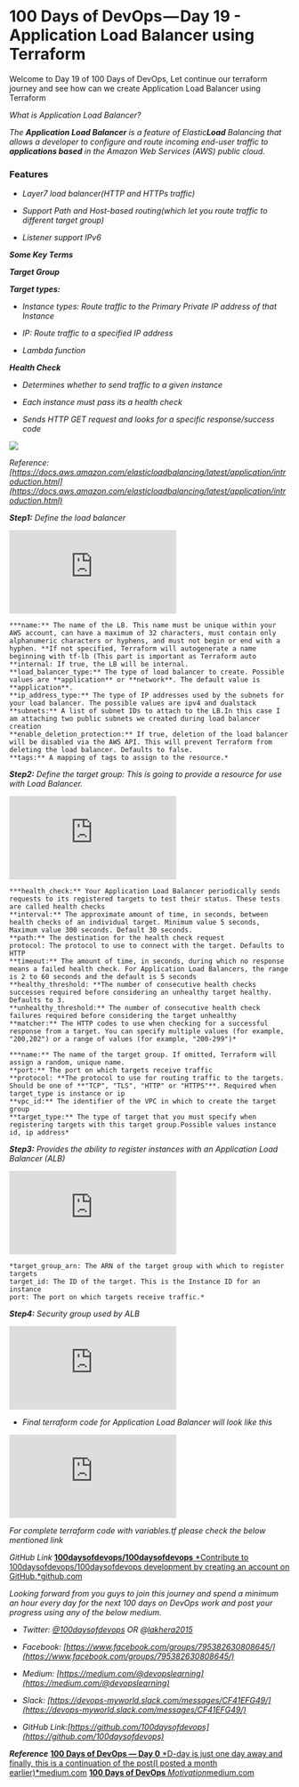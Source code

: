 
# 100 Days of DevOps — Day 19 - Application Load Balancer using Terraform

Welcome to Day 19 of 100 Days of DevOps, Let continue our terraform journey and see how can we create Application Load Balancer using Terraform

*What is Application Load Balancer?*

*The **Application Load Balancer** is a feature of Elastic**Load** Balancing that allows a developer to configure and route incoming end-user traffic to **applications based** in the Amazon Web Services (AWS) public cloud.*

### Features

* *Layer7 load balancer(HTTP and HTTPs traffic)*

* *Support Path and Host-based routing(which let you route traffic to different target group)*

* *Listener support IPv6*

***Some Key Terms***

***Target Group***

***Target types:***

* *Instance types: Route traffic to the Primary Private IP address of that Instance*

* *IP: Route traffic to a specified IP address*

* *Lambda function*

***Health Check***

* *Determines whether to send traffic to a given instance*

* *Each instance must pass its a health check*

* *Sends HTTP GET request and looks for a specific response/success code*

![](https://cdn-images-1.medium.com/max/2564/1*kd7YgCoFcZ434unAwZjtoQ.png)

*Reference: [https://docs.aws.amazon.com/elasticloadbalancing/latest/application/introduction.html](https://docs.aws.amazon.com/elasticloadbalancing/latest/application/introduction.html)*

***Step1:** Define the load balancer*

<iframe src="https://medium.com/media/9f6ac9f7b6d627441b552c6f2278de07" frameborder=0></iframe>

    ***name:** The name of the LB. This name must be unique within your AWS account, can have a maximum of 32 characters, must contain only alphanumeric characters or hyphens, and must not begin or end with a hyphen. **If not specified, Terraform will autogenerate a name beginning with tf-lb (This part is important as Terraform auto
    **internal: If true, the LB will be internal.
    **load_balancer_type:** The type of load balancer to create. Possible values are **application** or **network**. The default value is **application**.
    **ip_address_type:** The type of IP addresses used by the subnets for your load balancer. The possible values are ipv4 and dualstack
    **subnets:** A list of subnet IDs to attach to the LB.In this case I am attaching two public subnets we created during load balancer creation
    **enable_deletion_protection:** If true, deletion of the load balancer will be disabled via the AWS API. This will prevent Terraform from deleting the load balancer. Defaults to false.
    **tags:** A mapping of tags to assign to the resource.*

***Step2:** Define the target group: This is going to provide a resource for use with Load Balancer.*

<iframe src="https://medium.com/media/fcf0873e6eed92db5425486824f293f0" frameborder=0></iframe>

    ***health_check:** Your Application Load Balancer periodically sends requests to its registered targets to test their status. These tests are called health checks
    **interval:** The approximate amount of time, in seconds, between health checks of an individual target. Minimum value 5 seconds, Maximum value 300 seconds. Default 30 seconds.
    **path:** The destination for the health check request
    protocol: The protocol to use to connect with the target. Defaults to HTTP
    **timeout:** The amount of time, in seconds, during which no response means a failed health check. For Application Load Balancers, the range is 2 to 60 seconds and the default is 5 seconds
    **healthy_threshold: **The number of consecutive health checks successes required before considering an unhealthy target healthy. Defaults to 3.
    **unhealthy_threshold:** The number of consecutive health check failures required before considering the target unhealthy
    **matcher:** The HTTP codes to use when checking for a successful response from a target. You can specify multiple values (for example, "200,202") or a range of values (for example, "200-299")*

    ***name:** The name of the target group. If omitted, Terraform will assign a random, unique name.
    **port:** The port on which targets receive traffic
    **protocol: **The protocol to use for routing traffic to the targets. Should be one of **"TCP", "TLS", "HTTP" or "HTTPS"**. Required when target_type is instance or ip
    **vpc_id:** The identifier of the VPC in which to create the target group
    **target_type:** The type of target that you must specify when registering targets with this target group.Possible values instance id, ip address*

***Step3:** Provides the ability to register instances with an Application Load Balancer (ALB)*

<iframe src="https://medium.com/media/f564cf1c0ebf05680ea2d1c49f5013ff" frameborder=0></iframe>

    *target_group_arn: The ARN of the target group with which to register targets
    target_id: The ID of the target. This is the Instance ID for an instance
    port: The port on which targets receive traffic.*

***Step4:** Security group used by ALB*

<iframe src="https://medium.com/media/691e293865ef462d3e27bbe79deb5449" frameborder=0></iframe>

* *Final terraform code for Application Load Balancer will look like this*

<iframe src="https://medium.com/media/b0c6f2e26552c032d4103f75cd9462f6" frameborder=0></iframe>

*For complete terraform code with variables.tf please check the below mentioned link*

*GitHub Link*
[**100daysofdevops/100daysofdevops**
*Contribute to 100daysofdevops/100daysofdevops development by creating an account on GitHub.*github.com](https://github.com/100daysofdevops/100daysofdevops/tree/master/application_load_balancer)

*Looking forward from you guys to join this journey and spend a minimum an hour every day for the next 100 days on DevOps work and post your progress using any of the below medium.*

* *Twitter: [@100daysofdevops](http://twitter.com/100daysofdevops) OR @[lakhera2015](https://twitter.com/lakhera2015)*

* *Facebook: [https://www.facebook.com/groups/795382630808645/](https://www.facebook.com/groups/795382630808645/)*

* *Medium: [https://medium.com/@devopslearning](https://medium.com/@devopslearning)*

* *Slack: [https://devops-myworld.slack.com/messages/CF41EFG49/](https://devops-myworld.slack.com/messages/CF41EFG49/)*

* *GitHub Link:[https://github.com/100daysofdevops](https://github.com/100daysofdevops)*

***Reference***
[**100 Days of DevOps — Day 0**
*D-day is just one day away and finally, this is a continuation of the post(I posted a month earlier)*medium.com](https://medium.com/@devopslearning/100-days-of-devops-day-0-4f2c9750542d)
[**100 Days of DevOps**
*Motivation*medium.com](https://medium.com/@devopslearning/100-days-of-devops-81faf13bf772)
